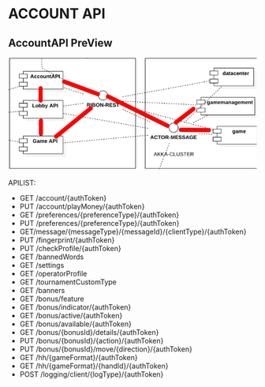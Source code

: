 # ACCOUNT API

## AccountAPI PreView

![image](../library/doc-res/accountapi-preview.png)

APILIST:
- GET /account/{authToken}
- PUT /account/playMoney/{authToken}
- GET /preferences/{preferenceType}/{authToken}
- PUT /preferences/{preferenceType}/{authToken}
- GET/message/{messageType}/{messageId}/{clientType}/{authToken}
- PUT /fingerprint/{authToken}
- PUT /checkProfile/{authToken}
- GET /bannedWords
- GET /settings
- GET /operatorProfile
- GET /tournamentCustomType
- GET /banners
- GET /bonus/feature
- GET /bonus/indicator/{authToken}
- GET /bonus/active/{authToken}
- GET /bonus/available/{authToken}
- GET /bonus/{bonusId}/details/{authToken}
- PUT /bonus/{bonusId}/{action}/{authToken}
- PUT /bonus/{bonusId}/move/{direction}/{authToken}
- GET /hh/{gameFormat}/{authToken}
- GET /hh/{gameFormat}/{handId}/{authToken}
- POST /logging/client/{logType}/{authToken}
